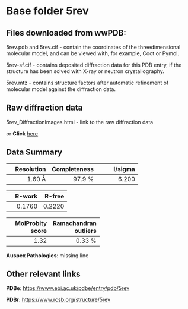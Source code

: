 # Base folder 5rev

## Files downloaded from wwPDB:

5rev.pdb and 5rev.cif - contain the coordinates of the threedimensional molecular model, and can be viewed with, for example, Coot or Pymol.

5rev-sf.cif - contains deposited diffraction data for this PDB entry, if the structure has been solved with X-ray or neutron crystallography.

5rev.mtz - contains structure factors after automatic refinement of molecular model against the diffraction data.

## Raw diffraction data

5rev_DiffractionImages.html - link to the raw diffraction data 

or **Click** [here](https://zenodo.org/record/3731000) 

## Data Summary
|   | Resolution | Completeness| I/sigma |
|---|-------------:|----------------:|--------------:|
|   |1.60 Å|97.9  %|<img width=50/>6.200|

|   | **R-work**| **R-free**   
|---|-------------:|----------------:|           
||  0.1760|  0.2220|

|   |**MolProbity<br>score**| **Ramachandran<br>outliers** 
|---|-------------:|----------------:|
||  1.32|  0.33 %|

**Auspex Pathologies**: missing line

 

## Other relevant links 
**PDBe**:  https://www.ebi.ac.uk/pdbe/entry/pdb/5rev
 
**PDBr**: https://www.rcsb.org/structure/5rev 

